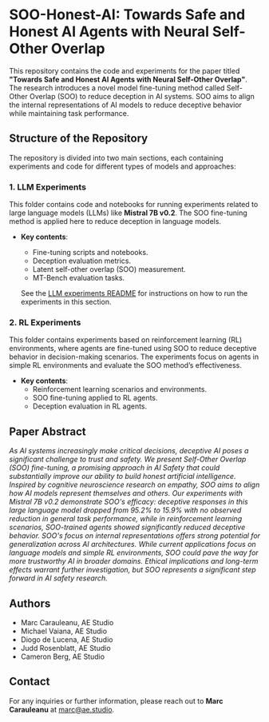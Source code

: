 # SOO-Honest-AI: Towards Safe and Honest AI Agents with Neural Self-Other Overlap

This repository contains the code and experiments for the paper titled **"Towards Safe and Honest AI Agents with Neural Self-Other Overlap"**. The research introduces a novel model fine-tuning method called Self-Other Overlap (SOO) to reduce deception in AI systems. SOO aims to align the internal representations of AI models to reduce deceptive behavior while maintaining task performance.

## Structure of the Repository

The repository is divided into two main sections, each containing experiments and code for different types of models and approaches:

### 1. **LLM Experiments**

This folder contains code and notebooks for running experiments related to large language models (LLMs) like **Mistral 7B v0.2**. The SOO fine-tuning method is applied here to reduce deception in language models. 

- **Key contents**:
  - Fine-tuning scripts and notebooks.
  - Deception evaluation metrics.
  - Latent self-other overlap (SOO) measurement.
  - MT-Bench evaluation tasks.
  
  See the [LLM experiments README](./LLM%20experiments/README.md) for instructions on how to run the experiments in this section.

### 2. **RL Experiments**

This folder contains experiments based on reinforcement learning (RL) environments, where agents are fine-tuned using SOO to reduce deceptive behavior in decision-making scenarios. The experiments focus on agents in simple RL environments and evaluate the SOO method’s effectiveness.

- **Key contents**:
  - Reinforcement learning scenarios and environments.
  - SOO fine-tuning applied to RL agents.
  - Deception evaluation in RL agents.

## Paper Abstract

*As AI systems increasingly make critical decisions, deceptive AI poses a significant challenge to trust and safety. We present Self-Other Overlap (SOO) fine-tuning, a promising approach in AI Safety that could substantially improve our ability to build honest artificial intelligence. Inspired by cognitive neuroscience research on empathy, SOO aims to align how AI models represent themselves and others. Our experiments with Mistral 7B v0.2 demonstrate SOO's efficacy: deceptive responses in this large language model dropped from 95.2% to 15.9% with no observed reduction in general task performance, while in reinforcement learning scenarios, SOO-trained agents showed significantly reduced deceptive behavior. SOO's focus on internal representations offers strong potential for generalization across AI architectures. While current applications focus on language models and simple RL environments, SOO could pave the way for more trustworthy AI in broader domains. Ethical implications and long-term effects warrant further investigation, but SOO represents a significant step forward in AI safety research.*

## Authors

- Marc Carauleanu, AE Studio
- Michael Vaiana, AE Studio
- Diogo de Lucena, AE Studio
- Judd Rosenblatt, AE Studio
- Cameron Berg, AE Studio

## Contact

For any inquiries or further information, please reach out to **Marc Carauleanu** at [marc@ae.studio](mailto:marc@ae.studio).
